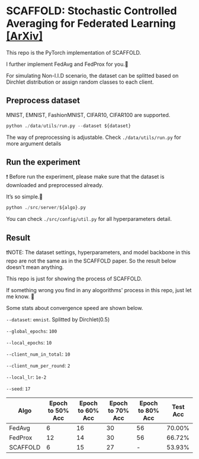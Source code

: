 # SCAFFOLD: Stochastic Controlled Averaging for Federated Learning [[ArXiv]](https://arxiv.org/abs/1910.06378)

This repo is the PyTorch implementation of SCAFFOLD.

I further implement FedAvg and FedProx for you.🤗

For simulating Non-I.I.D scenario, the dataset can be splitted based on Dirchlet distribution or assign random classes to each client.


## Preprocess dataset
  
MNIST, EMNIST, FashionMNIST, CIFAR10, CIFAR100 are supported.

```python
python ./data/utils/run.py --dataset ${dataset}
```
The way of preprocessing is adjustable. Check `./data/utils/run.py` for more argument details
## Run the experiment

❗ Before run the experiment, please make sure that the dataset is downloaded and preprocessed already.

It’s so simple.🤪

```python
python ./src/server/${algo}.py
```

You can check `./src/config/util.py` for all hyperparameters detail.


## Result

❗NOTE: The dataset settings, hyperparameters, and model backbone in this repo are not the same as in the SCAFFOLD paper. So the result below doesn't mean anything. 

This repo is just for showing the process of SCAFFOLD.

If something wrong you find in any alogorithms' process in this repo, just let me know. 🤗 

Some stats about convergence speed are shown below.

`--dataset`: `emnist`. Splitted by Dirchlet(0.5)

`--global_epochs`: `100`

`--local_epochs`: `10`

`--client_num_in_total`: `10`

`--client_num_per_round`: `2`

`--local_lr`: `1e-2`

`--seed`: `17`


| Algo     | Epoch to 50% Acc | Epoch to 60% Acc | Epoch to 70% Acc | Epoch to 80% Acc | Test Acc |
| -------- | ---------------- | ---------------- | ---------------- | ---------------- | -------- |
| FedAvg   | 6                | 16               | 30               | 56               | 70.00%   |
| FedProx  | 12               | 14               | 30               | 56               | 66.72%   |
| SCAFFOLD | 6                | 15               | 27               | -                | 53.93%   |
